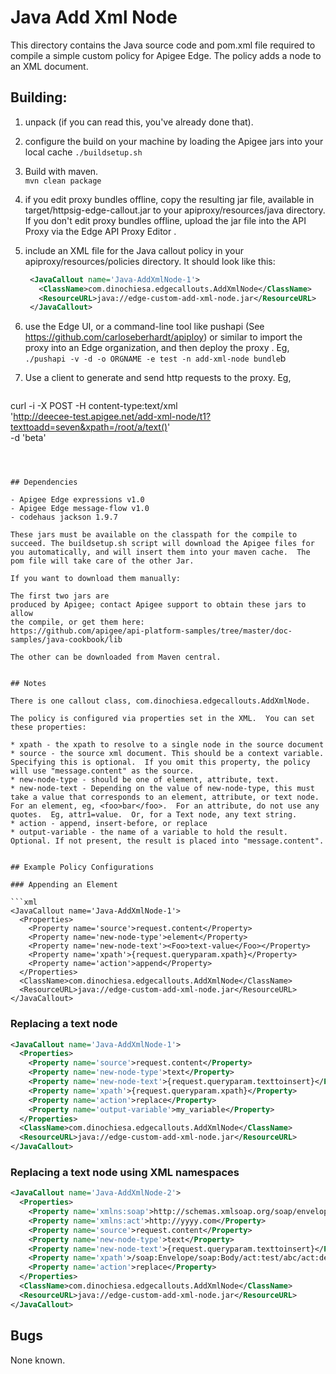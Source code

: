 # Java Add Xml Node

This directory contains the Java source code and pom.xml file required to
compile a simple custom policy for Apigee Edge. The policy adds a node to an XML document. 

## Building:

1. unpack (if you can read this, you've already done that).

2. configure the build on your machine by loading the Apigee jars into your local cache
  ```./buildsetup.sh```

2. Build with maven.  
  ```mvn clean package```

3. if you edit proxy bundles offline, copy the resulting jar file, available in  target/httpsig-edge-callout.jar to your apiproxy/resources/java directory.  If you don't edit proxy bundles offline, upload the jar file into the API Proxy via the Edge API Proxy Editor . 

4. include an XML file for the Java callout policy in your
   apiproxy/resources/policies directory. It should look
   like this:  
   ```xml
    <JavaCallout name='Java-AddXmlNode-1'>
      <ClassName>com.dinochiesa.edgecallouts.AddXmlNode</ClassName>
      <ResourceURL>java://edge-custom-add-xml-node.jar</ResourceURL>
    </JavaCallout>
   ```  

5. use the Edge UI, or a command-line tool like pushapi (See
   https://github.com/carloseberhardt/apiploy) or similar to
   import the proxy into an Edge organization, and then deploy the proxy . 
   Eg,    
   ```./pushapi -v -d -o ORGNAME -e test -n add-xml-node bundle```b

6. Use a client to generate and send http requests to the proxy. Eg,   
   ```
curl -i -X POST -H content-type:text/xml \
  'http://deecee-test.apigee.net/add-xml-node/t1?texttoadd=seven&xpath=/root/a/text()' \
  -d '<root><a>beta</a></root>'
```



## Dependencies

- Apigee Edge expressions v1.0
- Apigee Edge message-flow v1.0
- codehaus jackson 1.9.7

These jars must be available on the classpath for the compile to
succeed. The buildsetup.sh script will download the Apigee files for
you automatically, and will insert them into your maven cache.  The pom file will take care of the other Jar. 

If you want to download them manually: 

The first two jars are
produced by Apigee; contact Apigee support to obtain these jars to allow
the compile, or get them here: 
https://github.com/apigee/api-platform-samples/tree/master/doc-samples/java-cookbook/lib

The other can be downloaded from Maven central. 


## Notes

There is one callout class, com.dinochiesa.edgecallouts.AddXmlNode.

The policy is configured via properties set in the XML.  You can set these properties: 

* xpath - the xpath to resolve to a single node in the source document
* source - the source xml document. This should be a context variable. Specifying this is optional.  If you omit this property, the policy will use "message.content" as the source. 
* new-node-type - should be one of element, attribute, text.
* new-node-text - Depending on the value of new-node-type, this must take a value that corresponds to an element, attribute, or text node.  For an element, eg, <foo>bar</foo>.  For an attribute, do not use any quotes.  Eg, attr1=value.  Or, for a Text node, any text string. 
* action - append, insert-before, or replace
* output-variable - the name of a variable to hold the result. Optional. If not present, the result is placed into "message.content". 


## Example Policy Configurations

### Appending an Element

```xml
<JavaCallout name='Java-AddXmlNode-1'>
  <Properties>
    <Property name='source'>request.content</Property>
    <Property name='new-node-type'>element</Property>
    <Property name='new-node-text'><Foo>text-value</Foo></Property>
    <Property name='xpath'>{request.queryparam.xpath}</Property>
    <Property name='action'>append</Property>
  </Properties>
  <ClassName>com.dinochiesa.edgecallouts.AddXmlNode</ClassName>
  <ResourceURL>java://edge-custom-add-xml-node.jar</ResourceURL>
</JavaCallout>
```

### Replacing a text node

```xml
<JavaCallout name='Java-AddXmlNode-1'>
  <Properties>
    <Property name='source'>request.content</Property>
    <Property name='new-node-type'>text</Property>
    <Property name='new-node-text'>{request.queryparam.texttoinsert}</Property>
    <Property name='xpath'>{request.queryparam.xpath}</Property>
    <Property name='action'>replace</Property>
    <Property name='output-variable'>my_variable</Property>
  </Properties>
  <ClassName>com.dinochiesa.edgecallouts.AddXmlNode</ClassName>
  <ResourceURL>java://edge-custom-add-xml-node.jar</ResourceURL>
</JavaCallout>
```

### Replacing a text node using XML namespaces

```xml
<JavaCallout name='Java-AddXmlNode-2'>
  <Properties>
    <Property name='xmlns:soap'>http://schemas.xmlsoap.org/soap/envelope/</Property>
    <Property name='xmlns:act'>http://yyyy.com</Property>
    <Property name='source'>request.content</Property>
    <Property name='new-node-type'>text</Property>
    <Property name='new-node-text'>{request.queryparam.texttoinsert}</Property>
    <Property name='xpath'>/soap:Envelope/soap:Body/act:test/abc/act:demo/text()</Property>
    <Property name='action'>replace</Property>
  </Properties>
  <ClassName>com.dinochiesa.edgecallouts.AddXmlNode</ClassName>
  <ResourceURL>java://edge-custom-add-xml-node.jar</ResourceURL>
</JavaCallout>
```


## Bugs

None known.
